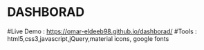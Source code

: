 # DASHBORAD
#Live Demo : 
https://omar-eldeeb98.github.io/dashborad/
#Tools : html5,css3,javascript,jQuery,material icons, google fonts
